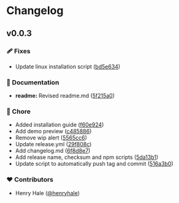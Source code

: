# Changelog

## v0.0.3


### 🩹 Fixes

- Update linux installation script ([bd5e634](https://github.com/henryhale/depgraph/commit/bd5e634))

### 📖 Documentation

- **readme:** Revised readme.md ([5f215a0](https://github.com/henryhale/depgraph/commit/5f215a0))

### 🏡 Chore

- Added installation guide ([f60e924](https://github.com/henryhale/depgraph/commit/f60e924))
- Add demo preview ([c485886](https://github.com/henryhale/depgraph/commit/c485886))
- Remove wip alert ([5565cc6](https://github.com/henryhale/depgraph/commit/5565cc6))
- Update release.yml ([29f808c](https://github.com/henryhale/depgraph/commit/29f808c))
- Add changelog.md ([6f8d8e7](https://github.com/henryhale/depgraph/commit/6f8d8e7))
- Add release name, checksum and npm scripts ([5da13b1](https://github.com/henryhale/depgraph/commit/5da13b1))
- Update script to automatically push tag and commit ([516a3b0](https://github.com/henryhale/depgraph/commit/516a3b0))

### ❤️ Contributors

- Henry Hale ([@henryhale](http://github.com/henryhale))

